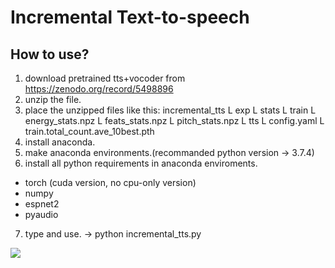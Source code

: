 Incremental Text-to-speech
=============
How to use?
-------------
1. download pretrained tts+vocoder from https://zenodo.org/record/5498896
2. unzip the file.
3. place the unzipped files like this:
    incremental_tts
        L exp
            L stats 
                L train
                    L energy_stats.npz
                    L feats_stats.npz
                    L pitch_stats.npz
            L tts
                L config.yaml
                L train.total_count.ave_10best.pth
4. install anaconda.
5. make anaconda environments.(recommanded python version -> 3.7.4)
6. install all python requirements in anaconda enviroments.
- torch (cuda version, no cpu-only version)
- numpy
- espnet2
- pyaudio
7. type and use. -> python incremental_tts.py

<img src="https://img.shields.io/badge/Firebase-FFCA28?style=flat-square&logo=firebase&logoColor=white"/>
